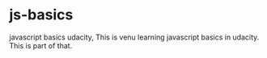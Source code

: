 # js-basics
javascript basics udacity, This is venu learning javascript basics in udacity. This is part of that.

